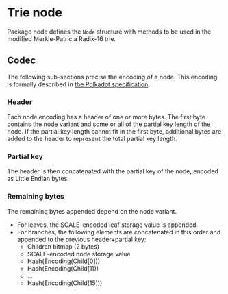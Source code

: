 # Trie node

Package node defines the `Node` structure with methods to be used in the modified Merkle-Patricia Radix-16 trie.

## Codec

The following sub-sections precise the encoding of a node.
This encoding is formally described in [the Polkadot specification](https://spec.polkadot.network/#sect-state-storage).

### Header

Each node encoding has a header of one or more bytes.
The first byte contains the node variant and some or all of the partial key length of the node.
If the partial key length cannot fit in the first byte, additional bytes are added to the header to represent the total partial key length.

### Partial key

The header is then concatenated with the partial key of the node, encoded as Little Endian bytes.

### Remaining bytes

The remaining bytes appended depend on the node variant.

- For leaves, the SCALE-encoded leaf storage value is appended.
- For branches, the following elements are concatenated in this order and appended to the previous header+partial key:
  - Children bitmap (2 bytes)
  - SCALE-encoded node storage value
  - Hash(Encoding(Child[0]))
  - Hash(Encoding(Child[1]))
  - ...
  - Hash(Encoding(Child[15]))
